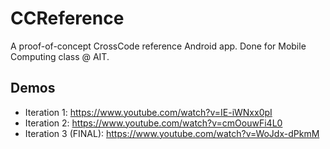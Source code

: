 # CCReference
A proof-of-concept CrossCode reference Android app. Done for Mobile Computing class @ AIT.

## Demos

- Iteration 1: https://www.youtube.com/watch?v=IE-iWNxx0pI
- Iteration 2: https://www.youtube.com/watch?v=cmOouwFi4L0
- Iteration 3 (FINAL): https://www.youtube.com/watch?v=WoJdx-dPkmM
